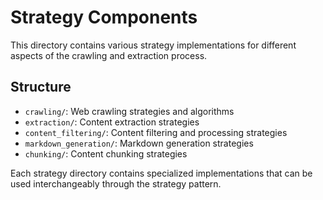 # Strategy Components

This directory contains various strategy implementations for different aspects of the crawling and extraction process.

## Structure

- `crawling/`: Web crawling strategies and algorithms
- `extraction/`: Content extraction strategies
- `content_filtering/`: Content filtering and processing strategies
- `markdown_generation/`: Markdown generation strategies
- `chunking/`: Content chunking strategies

Each strategy directory contains specialized implementations that can be used interchangeably through the strategy pattern.
